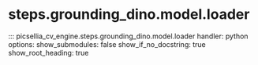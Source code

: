 # steps.grounding_dino.model.loader

::: picsellia_cv_engine.steps.grounding_dino.model.loader
    handler: python
    options:
        show_submodules: false
        show_if_no_docstring: true
        show_root_heading: true
